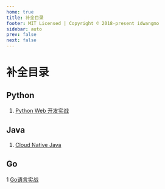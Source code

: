 ```yaml
---
home: true
title: 补全目录
footer: MIT Licensed | Copyright © 2018-present idwangmo
sidebar: auto
prev: false
next: false
---
```

# 补全目录

## Python

1. [Python Web 开发实战](/python/python_web.md)

## Java

1. [Cloud Native Java](/java/cloud_native_java.md)

## Go

1 [Go语言实战](/go/go_in_action.md)